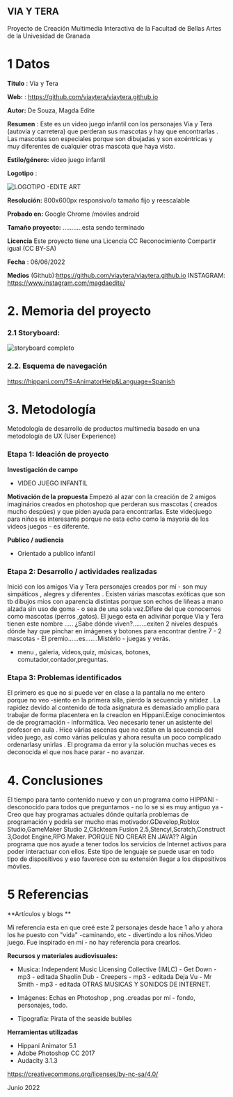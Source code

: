 ## VIA Y TERA

Proyecto de Creación Multimedia Interactiva de la  Facultad de Bellas Artes de la Univesidad de Granada


# 1 Datos 

**Titulo** : Via y Tera

**Web:**  :  https://github.com/viaytera/viaytera.github.io

**Autor:**  De Souza, Magda Edite

**Resumen** : Este es un video juego infantil con los personajes Via y Tera (autovia y carretera) que perderan sus mascotas  y hay que encontrarlas . Las mascotas son especiales porque son dibujadas y son excéntricas y muy diferentes de cualquier otras mascota que haya visto.

**Estilo/género:**  video juego infantil

**Logotipo** : 

![LOGOTIPO -EDITE ART](https://user-images.githubusercontent.com/106731852/172720442-10a15dac-53cf-4a3c-85a1-15b7b56aa009.gif)


**Resolución:** 800x600px responsivo/o tamaño fijo y reescalable

**Probado en:**   Google Chrome /móviles android

**Tamaño proyecto:**   ...........esta sendo terminado

**Licencia** Este proyecto tiene una Licencia CC Reconocimiento Compartir igual (CC BY-SA)

**Fecha** : 06/06/2022

**Medios** (Github):https://github.com/viaytera/viaytera.github.io
INSTAGRAM: https://www.instagram.com/magdaedite/


# 2. Memoria del proyecto 

### 2.1 Storyboard: 

![storyboard completo](https://user-images.githubusercontent.com/106731852/172721978-b84df5d5-e4e4-4a36-86c7-48b212acf3ea.jpg)




### 2.2. Esquema de navegación 

https://hippani.com/?S=AnimatorHelp&Language=Spanish
 


# 3. Metodología

Metodología de desarrollo de productos multimedia basado en una metodología de UX (User Experience)


### Etapa 1: Ideación de proyecto

**Investigación de campo** 

- VIDEO JUEGO INFANTIL


**Motivación de la propuesta** 
Empezó al azar con la creación  de 2 amigos imaginários creados en photoshop que perderan sus mascotas ( creados mucho despúes) y que piden ayuda para encontrarlas.
Este  videojuego para niños es interesante porque no esta echo como la mayoria de los videos juegos - es diferente.  


**Publico / audiencia**

- Orientado a publico infantil


### Etapa 2: Desarrollo / actividades realizadas
Inició con los amigos  Via y Tera personajes creados por mí - son muy simpáticos , alegres y diferentes . Existen várias mascotas exóticas que son tb dibujos mios con aparencia distintas porque son echos de liñeas a mano alzada sin uso de goma - o sea de una sola vez.Difere del que conocemos como mascotas (perros ,gatos). El juego esta en adiviñar porque Via y Tera tienen este nombre ..... ¿Sabe dónde viven?........exiten 2 niveles después dónde hay que pinchar en imágenes y botones para encontrar dentre 7 - 2 mascotas - El premio......es.......Mistério - juegas y verás. 
* menu , galeria, videos,quiz, músicas, botones, comutador,contador,preguntas.


### Etapa 3: Problemas identificados
El primero es que no si puede ver en clase a la pantalla no me entero porque no veo -siento en la primera silla, pierdo la secuencia y nitidez .
La rapidez devido al contenido de toda asignatura es demasiado amplio para trabajar de forma placentera en la creacíon en Hippani.Exige conocimientos de de programación - informática. Veo necesario tener un asistente del profesor en aula .
Hice várias escenas que no estan en la secuencia del video juego, así como várias películas y ahora resulta un poco complicado ordenarlasy unirlas . El programa da error y la solución muchas veces es deconocida el que nos hace parar - no avanzar.


# 4. Conclusiones 

 El tiempo para tanto contenido nuevo y con un programa como HIPPANI - desconocido para todos que preguntamos - no lo se si es muy antiguo ya - Creo que hay programas actuales dónde quitaría problemas de programación y podría ser mucho mas motivador.GDevelop,Roblox Studio,GameMaker Studio 2,Clickteam Fusion 2.5,Stencyl,Scratch,Construct 3,Godot Engine,RPG Maker.
 PORQUE NO CREAR EN JAVA?? Algún programa que nos ayude a tener todos los servicios de Internet activos para poder interactuar con ellos. Este tipo de lenguaje se puede usar en todo tipo de dispositivos y eso favorece con su extensión  llegar a los dispositivos móviles. 
 

# 5 Referencias 

**Artículos y blogs ** 

Mi referencia esta en que creé este 2 personajes desde hace 1 año y ahora los he puesto con "vida" -caminando, etc - divertindo a los niños.Video juego. Fue inspirado en mí - no hay referencia para crearlos.

**Recursos y materiales audiovisuales:**

* Musica:  Independent Music Licensing Collective (IMLC) - Get Down - mp3 - editada
           Shaolin Dub - Creepers - mp3 - editada
           Deja Vu - Mr Smith - mp3  - editada
           OTRAS MUSICAS Y SONIDOS DE INTERNET.
           
* Imágenes: Echas en Photoshop , png .creadas por mí - fondo, personajes, todo.

* Tipografía: Pirata of  the seaside bublles

**Herramientas utilizadas**

- Hippani Animator 5.1
- Adobe Photoshop CC 2017
- Audacity 3.1.3

https://creativecommons.org/licenses/by-nc-sa/4.0/

Junio 2022
